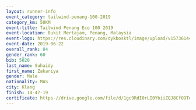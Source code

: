 ```yaml
--- 
layout: runner-info 
event_category: tailwind-penang-100-2019 
category_km: 50KM 
event-title: Tailwind Penang Eco 100 2019 
event-location: Bukit Mertajam, Penang, Malaysia 
event-logo: https://res.cloudinary.com/dykbosktl/image/upload/v1573614442/Logo/Logo_gqlzi3.jpg 
event-date: 2019-06-22 
overall_rank: 84
gender_rank: 60
bib: 5020
last_name: Suhaidy
first_name: Zakariya
gender: Male
nationality: MAS
city: Klang
finish: 14-47-19
certificate: https-//drive.google.com/file/d/1gc9RdI0rLI0YbiiZQJ8CfO9TdwkpIXie/view?usp=sharing
--- 
```

